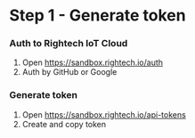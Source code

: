 # Step 1 - Generate token

### Auth to Rightech IoT Cloud

1. Open https://sandbox.rightech.io/auth
2. Auth by GitHub or Google

### Generate token

1. Open https://sandbox.rightech.io/api-tokens
2. Create and copy token

